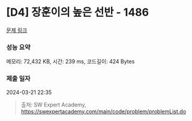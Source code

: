 # [D4] 장훈이의 높은 선반 - 1486 

[문제 링크](https://swexpertacademy.com/main/code/problem/problemDetail.do?contestProbId=AV2b7Yf6ABcBBASw) 

### 성능 요약

메모리: 72,432 KB, 시간: 239 ms, 코드길이: 424 Bytes

### 제출 일자

2024-03-21 22:35



> 출처: SW Expert Academy, https://swexpertacademy.com/main/code/problem/problemList.do